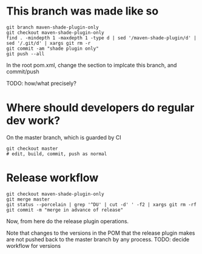 # This branch was made like so

```
git branch maven-shade-plugin-only
git checkout maven-shade-plugin-only
find . -mindepth 1 -maxdepth 1 -type d | sed '/maven-shade-plugin/d' | sed '/.git/d' | xargs git rm -r
git commit -am "shade plugin only"
git push --all
```

In the root pom.xml, change the <scm> section to implcate this branch, and commit/push

TODO: how/what precisely?

# Where should developers do regular dev work?

On the master branch, which is guarded by CI

```
git checkout master
# edit, build, commit, push as normal
```

# Release workflow

```
git checkout maven-shade-plugin-only
git merge master
git status --porcelain | grep '^DU' | cut -d' ' -f2 | xargs git rm -rf
git commit -m "merge in advance of release"
```

Now, from here do the release plugin operations.

Note that changes to the versions in the POM that the release plugin makes are
not pushed back to the master branch by any process. TODO: decide workflow for versions
